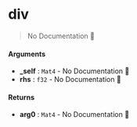# div

> No Documentation 🚧

#### Arguments

- **\_self** : `Mat4` \- No Documentation 🚧
- **rhs** : `f32` \- No Documentation 🚧

#### Returns

- **arg0** : `Mat4` \- No Documentation 🚧